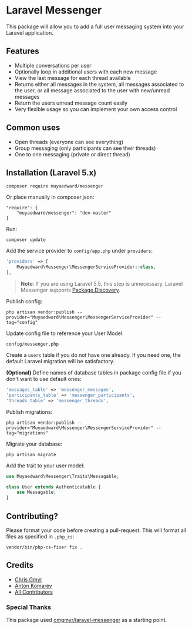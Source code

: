 # Laravel Messenger
This package will allow you to add a full user messaging system into your Laravel application.

## Features
* Multiple conversations per user
* Optionally loop in additional users with each new message
* View the last message for each thread available
* Returns either all messages in the system, all messages associated to the user, or all message associated to the user with new/unread messages
* Return the users unread message count easily
* Very flexible usage so you can implement your own access control

## Common uses
* Open threads (everyone can see everything)
* Group messaging (only participants can see their threads)
* One to one messaging (private or direct thread)

## Installation (Laravel 5.x)
```
composer require muyaedward/messenger
```

Or place manually in composer.json:

```
"require": {
    "muyaedward/messenger": "dev-master"
}
```

Run:

```
composer update
```

Add the service provider to `config/app.php` under `providers`:

```php
'providers' => [
    Muyaedward\Messenger\MessengerServiceProvider::class,
],
```

> **Note**: If you are using Laravel 5.5, this step is unnecessary. Laravel Messenger supports [Package Discovery](https://laravel.com/docs/5.5/packages#package-discovery).

Publish config:

```
php artisan vendor:publish --provider="Muyaedward\Messenger\MessengerServiceProvider" --tag="config"
```
	
Update config file to reference your User Model:

```
config/messenger.php
```

Create a `users` table if you do not have one already. If you need one, the default Laravel migration will be satisfactory.

**(Optional)** Define names of database tables in package config file if you don't want to use default ones:

```php
'messages_table' => 'messenger_messages',
'participants_table' => 'messenger_participants',
'threads_table' => 'messenger_threads',
```
    
Publish migrations:

```
php artisan vendor:publish --provider="Muyaedward\Messenger\MessengerServiceProvider" --tag="migrations"
```

Migrate your database:

```
php artisan migrate
```

Add the trait to your user model:

```php
use Muyaedward\Messenger\Traits\Messagable;

class User extends Authenticatable {
    use Messagable;
}
```

## Contributing? 
Please format your code before creating a pull-request. This will format all files as specified in `.php_cs`:

```
vendor/bin/php-cs-fixer fix .
```
## Credits

- [Chris Gmyr](https://github.com/cmgmyr)
- [Anton Komarev](https://github.com/antonkomarev)
- [All Contributors](../../contributors)

### Special Thanks
This package used [cmgmyr/laravel-messenger](https://github.com/cmgmyr/laravel-messenger) as a starting point.
